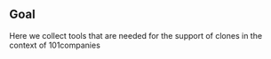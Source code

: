 Goal
----

Here we collect tools that are needed for the support of clones in the context of 101companies
